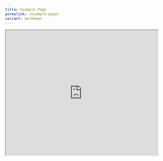 ```yaml
---
title: Example Page
permalink: /example-page/
variant: markdown
---
```

<iframe height="415px" width="100%" src="https://www.google.com/maps/d/u/1/embed?mid=1xB2GeN8Wj2qN60d2J8eJ411K3Qsv0X4&amp;ehbc=2E312F&amp;noprof=1"></iframe>